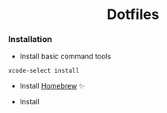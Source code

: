 <h1 align='center'>Dotfiles</h1>

### Installation

- Install basic command tools
```bash
xcode-select install
```

- Install [Homebrew](https://brew.sh) ✨

- Install 
